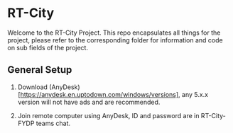 # RT-City

Welcome to the RT-City Project. This repo encapsulates all things for the project, please refer to the corresponding folder for information and code on sub fields of the project.

## General Setup

1. Download (AnyDesk)[https://anydesk.en.uptodown.com/windows/versions], any 5.x.x version will not have ads and are recommended. 

2. Join remote computer using AnyDesk, ID and password are in RT-City-FYDP teams chat.